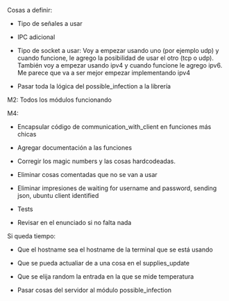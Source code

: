 Cosas a definir:
- Tipo de señales a usar
- IPC adicional
- Tipo de socket a usar: Voy a empezar usando uno (por ejemplo udp) y cuando funcione, le agrego la posibilidad de usar el otro (tcp o udp). También voy a empezar usando ipv4 y cuando funcione le agrego ipv6. Me parece que va a ser mejor empezar implementando ipv4

- Pasar toda la lógica del possible_infection a la librería

M2: Todos los módulos funcionando

M4:

- Encapsular código de communication_with_client en funciones más chicas

- Agregar documentación a las funciones

- Corregir los magic numbers y las cosas hardcodeadas.

- Eliminar cosas comentadas que no se van a usar

- Eliminar impresiones de waiting for username and password, sending json, ubuntu client identified 

- Tests

- Revisar en el enunciado si no falta nada


Si queda tiempo:
- Que el hostname sea el hostname de la terminal que se está usando

- Que se pueda actualiar de a una cosa en el supplies_update

- Que se elija random la entrada en la que se mide temperatura

- Pasar cosas del servidor al módulo possible_infection
